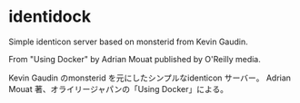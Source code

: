 identidock
==========

Simple identicon server based on monsterid from Kevin Gaudin.

From "Using Docker" by Adrian Mouat published by O'Reilly media.

Kevin Gaudin のmonsterid を元にしたシンプルなidenticon サーバー。
Adrian Mouat 著、オライリージャパンの「Using Docker」による。


